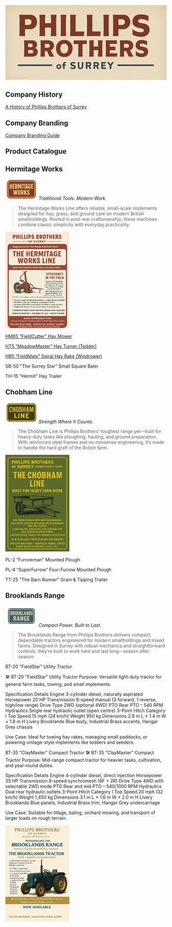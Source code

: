 ![Phillips Brothers of Surrey](Img/Logo-PhillipsBrothers.png)

## Company History

[A History of Phillips Brothers of Surrey](History.md)

## Company Branding

[Company Branding Guide](/data/Branding.md)

## Product Catalogue

## Hermitage Works
[<img src="HermitageWorks/Img/Logo-HermitageWorks.png" width="100" alt="Hermitage Works Logo" />](HermitageWorks/Img/Logo-HermitageWorks.png)
*Traditional Tools. Modern Work.*

> The Hermitage Works Line offers reliable, small-scale implements designed for hay, grass, and ground care on modern British smallholdings.
> Rooted in post-war craftsmanship, these machines combine classic simplicity with everyday practicality.

[<img src="HermitageWorks/Img/LaunchPoster-HermitageWorks.png" width="200" alt="Hermitage Works Launch Poster" />](HermitageWorks/Img/LaunchPoster-HermitageWorks.png)

[HM65 “FieldCutter” Hay Mower](HermitageWorks/HM65-FieldCutter-HayMower.md)

[HT5 “MeadowMaster” Hay Turner (Tedder)](HermitageWorks/HT5-MeadowMaster-HayTurner.md)

[HR5 “FieldMate” Spiral Hay Rake (Windrower)](HermitageWorks/HR5-FieldMate-SpiralHayRake.md)

SB-50 "The Surrey Star" Small Square Baler

TH-15 "Hermit" Hay Trailer

## Chobham Line 
[<img src="ChobhamLine/Img/Logo-ChobhamLine.png" width="100" alt="Chobham Line Logo" />](ChobhamLine/Img/Logo-ChobhamLine.png)
*Strength Where It Counts.*

> The Chobham Line is Phillips Brothers’ toughest range yet—built for heavy-duty tasks like ploughing, hauling, and ground preparation.
> With reinforced steel frames and no-nonsense engineering, it’s made to handle the hard graft of the British farm.

[<img src="ChobhamLine/Img/LaunchPoster-ChobhamLine.png" width="200" alt="Chobham Line Launch Poster" />](ChobhamLine/Img/LaunchPoster-ChobhamLine.png)

PL-2 “Furrowman” Mounted Plough

PL-4 “SuperFurrow” Four-Furrow Mounted Plough

TT-25 "The Barn Runner" Grain & Tipping Trailer

## Brooklands Range
[<img src="BrooklandsRange/Img/Logo-BrooklandsRange.png" width="100" alt="Brooklands Range Logo" />](BrooklandsRange/Img/Logo-BrooklandsRange.png)
*Compact Power. Built to Last.*

> The Brooklands Range from Phillips Brothers delivers compact, dependable tractors engineered for modern smallholdings and mixed farms.
> Designed in Surrey with robust mechanics and straightforward controls, they’re built to work hard and last long—season after season.

BT-20 "FieldStar" Utility Tractor

🛠️ BT-20 "FieldStar" Utility Tractor
Purpose: Versatile light-duty tractor for general farm tasks, towing, and small implements.

Specification	Details
Engine	3-cylinder diesel, naturally aspirated
Horsepower	20 HP
Transmission	6-speed manual (3 forward, 1 reverse, high/low range)
Drive Type	2WD (optional 4WD)
PTO	Rear PTO – 540 RPM
Hydraulics	Single rear hydraulic outlet (open centre)
3-Point Hitch	Category I
Top Speed	15 mph (24 km/h)
Weight	950 kg
Dimensions	2.8 m L × 1.4 m W × 1.8 m H
Livery	Brooklands Blue body, Industrial Brass accents, Hangar Grey chassis

Use Case: Ideal for towing hay rakes, managing small paddocks, or powering vintage-style implements like tedders and seeders.

BT-35 "ClayMaster" Compact Tractor
🛠️ BT-35 "ClayMaster" Compact Tractor
Purpose: Mid-range compact tractor for heavier tasks, cultivation, and year-round duties.

Specification	Details
Engine	4-cylinder diesel, direct injection
Horsepower	35 HP
Transmission	8-speed synchromesh (6F + 2R)
Drive Type	4WD with selectable 2WD mode
PTO	Rear and mid PTO – 540/1000 RPM
Hydraulics	Dual rear hydraulic outlets
3-Point Hitch	Category I
Top Speed	20 mph (32 km/h)
Weight	1,450 kg
Dimensions	3.1 m L × 1.6 m W × 2.0 m H
Livery	Brooklands Blue panels, Industrial Brass trim, Hangar Grey undercarriage

Use Case: Suitable for tillage, baling, orchard mowing, and transport of larger loads on rough terrain.

[<img src="BrooklandsRange/Img/LaunchPoster-BrooklandsRange.png" width="200" alt="Brooklands Range Launch Poster" />](BrooklandsRange/Img/LaunchPoster-BrooklandsRange.png)
